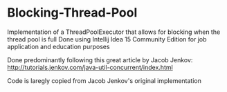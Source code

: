 # Blocking-Thread-Pool
Implementation of a ThreadPoolExecutor that allows for blocking when the thread pool is full
Done using Intellij Idea 15 Community Edition for job application and education purposes

Done predominantly following this great article by Jacob Jenkov:
http://tutorials.jenkov.com/java-util-concurrent/index.html

Code is laregly copied from Jacob Jenkov's original implementation
